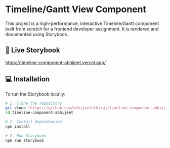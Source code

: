 # Timeline/Gantt View Component

This project is a high-performance, interactive Timeline/Gantt component built from scratch for a frontend developer assignment. It is rendered and documented using Storybook.

## 🚀 Live Storybook

https://timeline-component-abhijeet.vercel.app/

## 💻 Installation

To run the Storybook locally:

```bash
# 1. Clone the repository
git clone [https://github.com/abhijeetethiraj/timeline-component-abhijeet.git](https://github.com/abhijeetethiraj/timeline-component-abhijeet.git)
cd timeline-component-abhijeet

# 2. Install dependencies
npm install

# 3. Run Storybook
npm run storybook
```
